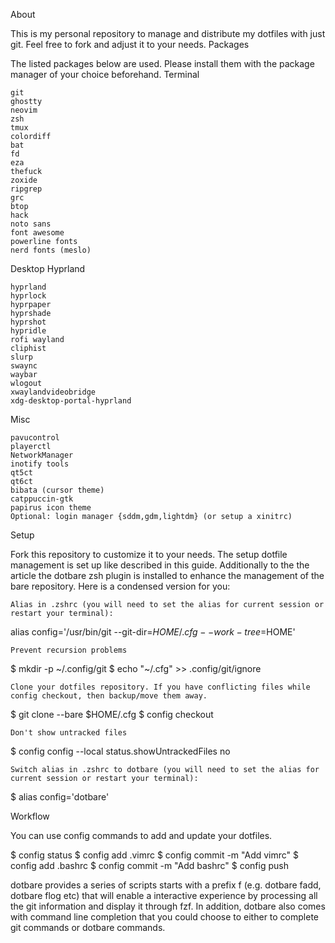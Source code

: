 About

This is my personal repository to manage and distribute my dotfiles with just git. Feel free to fork and adjust it to your needs.
Packages

The listed packages below are used. Please install them with the package manager of your choice beforehand.
Terminal

    git
    ghostty
    neovim
    zsh
    tmux
    colordiff
    bat
    fd
    eza
    thefuck
    zoxide
    ripgrep
    grc
    btop
    hack
    noto sans
    font awesome
    powerline fonts
    nerd fonts (meslo)

Desktop
Hyprland

    hyprland
    hyprlock
    hyprpaper
    hyprshade
    hyprshot
    hypridle
    rofi wayland
    cliphist
    slurp
    swaync
    waybar
    wlogout
    xwaylandvideobridge
    xdg-desktop-portal-hyprland

Misc

    pavucontrol
    playerctl
    NetworkManager
    inotify tools
    qt5ct
    qt6ct
    bibata (cursor theme)
    catppuccin-gtk
    papirus icon theme
    Optional: login manager {sddm,gdm,lightdm} (or setup a xinitrc)

Setup

Fork this repository to customize it to your needs. The setup dotfile management is set up like described in this guide. Additionally to the the article the dotbare zsh plugin is installed to enhance the management of the bare repository. Here is a condensed version for you:

    Alias in .zshrc (you will need to set the alias for current session or restart your terminal):

alias config='/usr/bin/git --git-dir=$HOME/.cfg --work-tree=$HOME'

    Prevent recursion problems

$ mkdir -p ~/.config/git
$ echo "~/.cfg" >> .config/git/ignore

    Clone your dotfiles repository. If you have conflicting files while config checkout, then backup/move them away.

$ git clone --bare <git-repo-url> $HOME/.cfg
$ config checkout

    Don't show untracked files

$ config config --local status.showUntrackedFiles no

    Switch alias in .zshrc to dotbare (you will need to set the alias for current session or restart your terminal):

$ alias config='dotbare'

Workflow

You can use config commands to add and update your dotfiles.

$ config status
$ config add .vimrc
$ config commit -m "Add vimrc"
$ config add .bashrc
$ config commit -m "Add bashrc"
$ config push

dotbare provides a series of scripts starts with a prefix f (e.g. dotbare fadd, dotbare flog etc) that will enable a interactive experience by processing all the git information and display it through fzf. In addition, dotbare also comes with command line completion that you could choose to either to complete git commands or dotbare commands.
